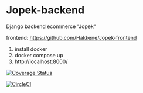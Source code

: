 # Jopek-backend
Django backend ecommerce "Jopek"

frontend: https://github.com/Hakkene/Jopek-frontend


1. install docker
2. docker compose up
3. http://localhost:8000/

[![Coverage Status](https://coveralls.io/repos/github/Hakkene/Jopek-backend/badge.svg?branch=circleci-project-setup)](https://coveralls.io/github/Hakkene/Jopek-backend?branch=circleci-project-setup)

[![CircleCI](https://dl.circleci.com/status-badge/img/gh/Hakkene/Jopek-backend/tree/main.svg?style=svg)](https://dl.circleci.com/status-badge/redirect/gh/Hakkene/Jopek-backend/tree/main)



